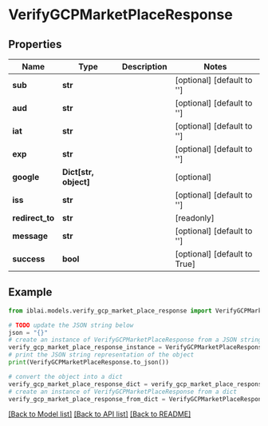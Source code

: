 # VerifyGCPMarketPlaceResponse


## Properties

Name | Type | Description | Notes
------------ | ------------- | ------------- | -------------
**sub** | **str** |  | [optional] [default to '']
**aud** | **str** |  | [optional] [default to '']
**iat** | **str** |  | [optional] [default to '']
**exp** | **str** |  | [optional] [default to '']
**google** | **Dict[str, object]** |  | [optional] 
**iss** | **str** |  | [optional] [default to '']
**redirect_to** | **str** |  | [readonly] 
**message** | **str** |  | [optional] [default to '']
**success** | **bool** |  | [optional] [default to True]

## Example

```python
from iblai.models.verify_gcp_market_place_response import VerifyGCPMarketPlaceResponse

# TODO update the JSON string below
json = "{}"
# create an instance of VerifyGCPMarketPlaceResponse from a JSON string
verify_gcp_market_place_response_instance = VerifyGCPMarketPlaceResponse.from_json(json)
# print the JSON string representation of the object
print(VerifyGCPMarketPlaceResponse.to_json())

# convert the object into a dict
verify_gcp_market_place_response_dict = verify_gcp_market_place_response_instance.to_dict()
# create an instance of VerifyGCPMarketPlaceResponse from a dict
verify_gcp_market_place_response_from_dict = VerifyGCPMarketPlaceResponse.from_dict(verify_gcp_market_place_response_dict)
```
[[Back to Model list]](../README.md#documentation-for-models) [[Back to API list]](../README.md#documentation-for-api-endpoints) [[Back to README]](../README.md)


